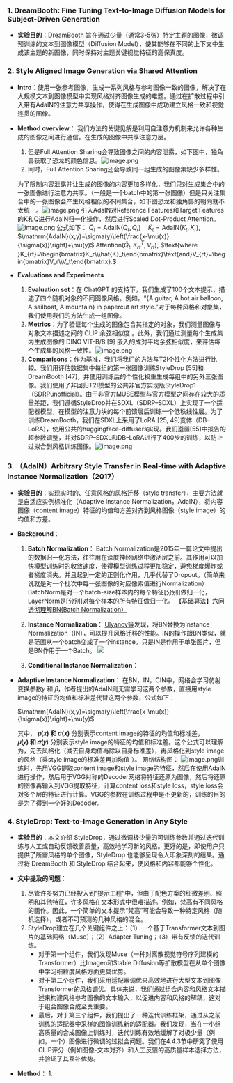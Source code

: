 ### 1. DreamBooth: Fine Tuning Text-to-Image Diffusion Models for Subject-Driven Generation
- **实验目的**：DreamBooth 旨在通过少量（通常3-5张）特定主题的图像，微调预训练的文本到图像模型（Diffusion Model），使其能够在不同的上下文中生成该主题的新图像，同时保持对主题关键视觉特征的高保真度。


### 2. Style Aligned Image Generation via Shared Attention
- **Intro**：使用一张参考图像，生成一系列风格与参考图像一致的图像，解决了在大规模文本到图像模型中实现风格对齐图像生成的难题。通过在扩散过程中引入带有AdaIN的注意力共享操作，使得在生成图像中成功建立风格一致和视觉连贯的图像。

- **Method overview**：
  我们方法的关键见解是利用自注意力机制来允许各种生成的图像之间进行通信。在生成的图像中共享注意力层。
  1. 但是Full Attention Sharing会导致图像之间的内容泄露，如下图中，独角兽获取了恐龙的颜色信息。![image.png](https://raw.githubusercontent.com/Young-Allen/pic/main/20240721143035.png)
  2. 同时，Full Attention Sharing还会导致同一组生成的图像集缺少多样性。

  为了限制内容泄露并让生成的图像的内容更加多样化，我们只对生成集合中的一张图像进行注意力共享。（一般是一个batch中的第一张图像）但是只关注集合中的一张图像会产生风格相似的不同集合，如下图恐龙和独角兽的朝向就不太统一。![image.png](https://raw.githubusercontent.com/Young-Allen/pic/main/20240721150426.png)
  引入AdaIN对Reference Features和Target Features的K和Q进行AdaIN归一化操作，然后进行Scaled Dot-Product Attention。![image.png](https://raw.githubusercontent.com/Young-Allen/pic/main/20240721144104.png)
  公式如下：
  $\hat{Q}_t=\mathrm{AdaIN}(Q_t,Q_r)\quad\hat{K}_t=\mathrm{AdaIN}(K_t,K_r),$
  $\mathrm{AdaIN}(x,y)=\sigma(y)\left(\frac{x-\mu(x)}{\sigma(x)}\right)+\mu(y)$
  $\mathrm{Attention}(\hat{Q}_{t},K_{rt}^{T},V_{rt}),$
  $\text{where }K_{rt}=\begin{bmatrix}K_r\\\hat{K}_t\end{bmatrix}\text{and}V_{rt}=\begin{bmatrix}V_r\\V_t\end{bmatrix}.$
- **Evaluations and Experiments**
  1. **Evaluation set**：在 ChatGPT 的支持下，我们生成了100个文本提示，描述了四个随机对象的不同图像风格。例如，“{A guitar, A hot air balloon, A sailboat, A mountain} in papercut art style.”对于每种风格和对象集，我们使用我们的方法生成一组图像。
  2. **Metrics**：为了验证每个生成的图像包含其指定的对象，我们测量图像与对象文本描述之间的 CLIP 余弦相似度 。此外，我们通过测量每个生成集内生成图像的 DINO VIT-B/8 [9] 嵌入的成对平均余弦相似度，来评估每个生成集的风格一致性。![image.png](https://raw.githubusercontent.com/Young-Allen/pic/main/20240721152112.png)
  3. **Comparisons**：作为基准，我们将我们的方法与T2I个性化方法进行比较。我们用评估数据集中每组的第一张图像训练StyleDrop [55]和DreamBooth [47]，并使用训练后的个性化权重生成每组中的另外三张图像。我们使用了非回归T2I模型的公共非官方实现版StyleDrop1（SDRPunofficial）。由于非官方MUSE模型与官方模型之间存在较大的质量差距，我们遵循StyleDrop并在SDXL（SDRP–SDXL）上实现了一个适配器模型，在模型的注意力块的每个前馈层后训练一个低秩线性层。为了训练DreamBooth，我们在SDXL上采用了LoRA [25, 49]变体（DB–LoRA），使用公共的huggingface–diffusers实现。我们遵循[55]中报告的超参数调整，并对SDRP–SDXL和DB–LoRA进行了400步的训练，以防止过拟合到风格训练图像。![image.png](https://raw.githubusercontent.com/Young-Allen/pic/main/20240721161517.png)

### 3. （AdaIN）Arbitrary Style Transfer in Real-time with Adaptive Instance Normalization（2017）
- **实验目的**：实现实时的、任意风格的风格迁移（style transfer），主要方法就是自适应实例标准化（Adaptive Instance Normalization，AdaIN），将内容图像（content image）特征的均值和方差对齐到风格图像（style image）的均值和方差。
- **Background**：
  1. **Batch Normalization**：
     Batch Normalization是2015年一篇论文中提出的数据归一化方法，往往用在深度神经网络中激活层之前。其作用可以加快模型训练时的收敛速度，使得模型训练过程更加稳定，避免梯度爆炸或者梯度消失。并且起到一定的正则化作用，几乎代替了Dropout。（简单来说就是对一个批次中每一张图像的对应像素值进行Normalization）
     BatchNorm是对一个batch-size样本内的每个特征[分别]做归一化，LayerNorm是[分别]对每个样本的所有特征做归一化。
     [【基础算法】六问透彻理解BN(Batch Normalization）](https://zhuanlan.zhihu.com/p/93643523)
  2. **Instance Normalization**：
     [Ulyanov等](https://arxiv.org/abs/1701.02096)发现，将BN替换为Instance Normalization（IN），可以提升风格迁移的性能。IN的操作跟BN类似，就是范围从一个batch变成了一个instance。只是IN是作用于单张图片，但是BN作用于一个Batch。
    ![](https://raw.githubusercontent.com/Young-Allen/pic/main/20240721133613.png)

  3. **Conditional Instance Normalization**：
- **Adaptive Instance Normalization**：
  在BN，IN，CIN中，网络会学习仿射变换参数𝛾 和 𝛽，作者提出的AdaIN则无需学习这两个参数，直接用style image的特征的均值和标准差代替这两个参数，公式如下：
  
  $\mathrm{AdaIN}(x,y)=\sigma(y)\left(\frac{x-\mu(x)}{\sigma(x)}\right)+\mu(y)$
  
  其中， **𝜇(𝑥) 和 𝜎(𝑥)** 分别表示content image的特征的均值和标准差，**𝜇(𝑦) 和 𝜎(𝑦)** 分别表示style image的特征的均值和标准差。这个公式可以理解为，先去风格化（减去自身均值再除以自身标准差），再风格化到style image的风格（乘style image的标准差再加均值 ）。
  网络结构图：
  ![image.png](https://raw.githubusercontent.com/Young-Allen/pic/main/20240721130256.png)训练时，先用VGG提取content image和style image的特征，然后在使用AdaIN进行操作，然后用于VGG对称的Decoder网络将特征还原为图像，然后将还原的图像再输入到VGG提取特征，计算content loss和style loss，style loss会对多个层的特征进行计算。VGG的参数在训练过程中是不更新的，训练的目的是为了得到一个好的Decoder。


### 4. StyleDrop: Text-to-Image Generation in Any Style
- **实验目的**：本文介绍 StyleDrop，通过微调极少量的可训练参数并通过迭代训练与人工或自动反馈改善质量，高效地学习新的风格。更好的是，即使用户只提供了所需风格的单个图像，StyleDrop 也能够呈现令人印象深刻的结果。通过将 DreamBooth 和 StyleDrop 结合起来，使风格和内容都能够个性化。
- **文中提及的问题：**
  1. 尽管许多努力已经投入到“提示工程”中，但由于配色方案的细微差别、照明和其他特征，许多风格在文本形式中很难描述。例如，梵高有不同风格的画作。因此，一个简单的文本提示“梵高”可能会导致一种特定风格（随机选择），或者不可预测的几种风格的混合。
  2. StyleDrop建立在几个关键组件之上：（1）一个基于Transformer文本到图片的基础网络（Muse）；（2）Adapter Tuning；（3）带有反馈的迭代训练。
     - 对于第一个组件，我们发现Muse（一种对离散视觉符号序列建模的Transformer）比Imagen和Stable Diffusion等扩散模型在从单个图像中学习细粒度风格方面更具优势。
     - 对于第二个组件，我们采用适配器调优来高效地进行大型文本到图像Transformer的风格调优。具体来说，我们通过组合内容和风格文本描述来构建风格参考图像的文本输入，以促进内容和风格的解耦，这对于组合图像合成至关重要。
     - 最后，对于第三个组件，我们提出了一种迭代训练框架，通过从之前训练的适配器中采样的图像训练新的适配器。我们发现，当在一小组高质量的合成图像上训练时，迭代训练有效地缓解了对极少量（例如，一个）图像进行微调的过拟合问题。我们在4.4.3节中研究了使用CLIP评分（例如图像-文本对齐）和人工反馈的高质量样本选择方法，并验证了其互补优势。

- **Method**：
  1. 

  
   